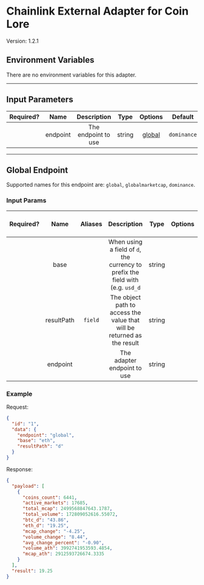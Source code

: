 # Chainlink External Adapter for Coin Lore

Version: 1.2.1

## Environment Variables

There are no environment variables for this adapter.

---

## Input Parameters

| Required? |   Name   |     Description     |  Type  |          Options           |   Default   |
| :-------: | :------: | :-----------------: | :----: | :------------------------: | :---------: |
|           | endpoint | The endpoint to use | string | [global](#global-endpoint) | `dominance` |

---

## Global Endpoint

Supported names for this endpoint are: `global`, `globalmarketcap`, `dominance`.

### Input Params

| Required? |    Name    | Aliases |                                  Description                                   |  Type  | Options | Default | Depends On | Not Valid With |
| :-------: | :--------: | :-----: | :----------------------------------------------------------------------------: | :----: | :-----: | :-----: | :--------: | :------------: |
|           |    base    |         | When using a field of `d`, the currency to prefix the field with (e.g. `usd_d` | string |         |  `btc`  |            |                |
|           | resultPath | `field` |    The object path to access the value that will be returned as the result     | string |         |   `d`   |            |                |
|           |  endpoint  |         |                          The adapter endpoint to use                           | string |         |         |            |                |

### Example

Request:

```json
{
  "id": "1",
  "data": {
    "endpoint": "global",
    "base": "eth",
    "resultPath": "d"
  }
}
```

Response:

```json
{
  "payload": [
    {
      "coins_count": 6441,
      "active_markets": 17685,
      "total_mcap": 2499568847643.1787,
      "total_volume": 172809052616.55072,
      "btc_d": "43.86",
      "eth_d": "19.25",
      "mcap_change": "-4.25",
      "volume_change": "8.44",
      "avg_change_percent": "-0.90",
      "volume_ath": 3992741953593.4854,
      "mcap_ath": 2912593726674.3335
    }
  ],
  "result": 19.25
}
```
